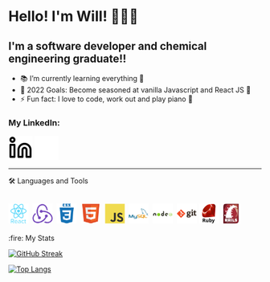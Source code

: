 # Hello! I'm Will! 👋👨‍💻

## I'm a software developer and chemical engineering graduate!!

- 📚 I’m currently learning everything 🤣
- 🥅 2022 Goals: Become seasoned at vanilla Javascript and React JS 💪
- ⚡ Fun fact: I love to code, work out and play piano 🎹

### My LinkedIn:  
[![website](./img/linkedin-light.svg)](https://linkedin.com/in/will-yu-56b101a8#gh-light-mode-only) 
[![website](./img/linkedin-dark.svg)](https://linkedin.com/in/will-yu-56b101a8#gh-dark-mode-only)

------------------


:hammer_and_wrench: Languages and Tools 

<br />
  
  <div>
  <img src="https://github.com/devicons/devicon/blob/master/icons/react/react-original-wordmark.svg" title="React" alt="React" width="40" height="40"/>&nbsp;
  <img src="https://github.com/devicons/devicon/blob/master/icons/redux/redux-original.svg" title="Redux" alt="Redux " width="40" height="40"/>&nbsp;
  <img src="https://github.com/devicons/devicon/blob/master/icons/css3/css3-plain-wordmark.svg"  title="CSS3" alt="CSS" width="40" height="40"/>&nbsp;
  <img src="https://github.com/devicons/devicon/blob/master/icons/html5/html5-original.svg" title="HTML5" alt="HTML" width="40" height="40"/>&nbsp;
  <img src="https://github.com/devicons/devicon/blob/master/icons/javascript/javascript-original.svg" title="JavaScript" alt="JavaScript" width="40" height="40"/>&nbsp;
  <img src="https://github.com/devicons/devicon/blob/master/icons/mysql/mysql-original-wordmark.svg" title="MySQL"  alt="MySQL" width="40" height="40"/>&nbsp;
  <img src="https://github.com/devicons/devicon/blob/master/icons/nodejs/nodejs-original-wordmark.svg" title="NodeJS" alt="NodeJS" width="40" height="40"/>&nbsp;
  <img src="https://github.com/devicons/devicon/blob/master/icons/git/git-original-wordmark.svg" title="Git" **alt="Git" width="40" height="40"/>
  <img src="https://github.com/devicons/devicon/blob/master/icons/ruby/ruby-original-wordmark.svg" title="Ruby" **alt="Ruby" width="40" height="40"/>
  <img src="https://github.com/devicons/devicon/blob/master/icons/rails/rails-original-wordmark.svg" title="Rails" **alt="Rails" width="40" height="40"/>
 
</div>



<br />
:fire: My Stats 


[![GitHub Streak](http://github-readme-streak-stats.herokuapp.com?user=wyu6609&theme=dark&background=000000)](https://git.io/streak-stats)

[![Top Langs](https://github-readme-stats.vercel.app/api/top-langs/?username=wyu6609&layout=compact&theme=vision-friendly-dark)](https://github.com/anuraghazra/github-readme-stats)




